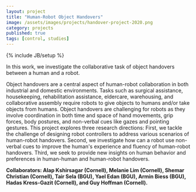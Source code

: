 ```yaml
---
layout: project
title: "Human-Robot Object Handovers"
image: /assets/images/projects/handover-project-2020.png
category: projects
published: true
tags: [control, studies]
---
```

{% include JB/setup %}

In this work, we investigate the collaborative task of object handovers between a human and a robot. 

<!--more-->

Object handovers are a central aspect of human-robot collaboration in both industrial and domestic environments. Tasks such as surgical assistance, housekeeping, rehabilitation assistance, eldercare, warehousing, and collaborative assembly require robots to give objects to humans and/or take objects from humans. Object handovers are challenging for robots as they involve coordination in both time and space of hand movements, grip forces, body postures, and non-verbal cues like gazes and pointing gestures. This project explores three research directions: First, we tackle the challenge of designing robot controllers to address various scenarios of human-robot handovers. Second, we investigate how can a robot use non-verbal cues to improve the human's experience and fluency of human-robot handovers. Third, we seek to provide new insights on human behavior and preferences in human-human and human-robot handovers.


**Collaborators: Alap Kshirsagar (Cornell), Melanie Lim (Cornell), Shemar Christian (Cornell), Tair Sela (BGU), Yael Edan (BGU), Armin Biess (BGU), Hadas Kress-Gazit (Cornell), and Guy Hoffman (Cornell).**
